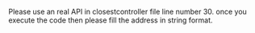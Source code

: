Please use an real API in closestcontroller file line number 30.
once you execute the code then please fill the address in string format.
